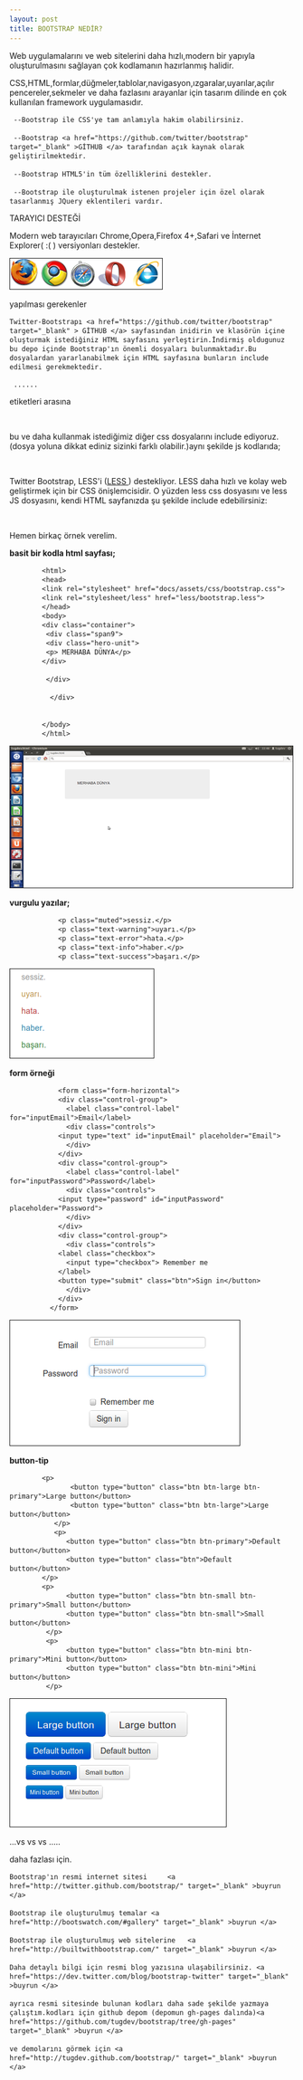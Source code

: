 ```yaml
---
layout: post
title: BOOTSTRAP NEDİR?
---
```

Web uygulamalarını ve web sitelerini daha hızlı,modern bir yapıyla oluşturulmasını sağlayan çok kodlamanın hazırlanmış halidir.

CSS,HTML,formlar,düğmeler,tablolar,navigasyon,ızgaralar,uyarılar,açılır pencereler,sekmeler ve daha fazlasını arayanlar için tasarım dilinde en çok kullanılan framework uygulamasıdır.

	 --Bootstrap ile CSS'ye tam anlamıyla hakim olabilirsiniz.

	 --Bootstrap <a href="https://github.com/twitter/bootstrap" target="_blank" >GİTHUB </a> tarafından açık kaynak olarak geliştirilmektedir.

	 --Bootstrap HTML5'in tüm özelliklerini destekler.

	 --Bootstrap ile oluşturulmak istenen projeler için özel olarak tasarlanmış JQuery eklentileri vardır.

<p>TARAYICI DESTEĞİ</p>

   Modern web tarayıcıları Chrome,Opera,Firefox 4+,Safari ve İnternet Explorer( :( ) versiyonları destekler.

<img src="/images/tarayıcı.png" name="resim" border="1" />


<p>yapılması gerekenler</p>

	Twitter-Bootstrapı <a href="https://github.com/twitter/bootstrap" target="_blank" > GİTHUB </a> sayfasından inidirin ve klasörün içine oluşturmak istediğiniz HTML sayfasını yerleştirin.İndirmiş oldugunuz bu depo içinde Bootstrap'ın önemli dosyaları bulunmaktadır.Bu dosyalardan yararlanabilmek için HTML sayfasına bunların include edilmesi gerekmektedir.

<code> <head>......</head>   </code>

etiketleri arasına 

<code>   <link rel="stylesheet" href="docs/assets/css/bootstrap.css">  </code>

bu ve daha kullanmak istediğimiz diğer css dosyalarını include ediyoruz.(dosya yoluna dikkat ediniz sizinki farklı olabilir.)aynı şekilde js kodlarıda;

<code> <script src="js/bootstrap.min.js"> </script> </code>


Twitter Bootstrap, LESS'i (<a href="http://bsaral.github.com/112/Less-Css/" target="_blank" >LESS </a>) destekliyor. LESS daha hızlı ve kolay web geliştirmek için bir CSS önişlemcisidir. O yüzden less css dosyasını ve less JS dosyasını, kendi HTML sayfanızda şu şekilde include edebilirsiniz:

<code><link rel="stylesheet/less" href="less/bootstrap.less"></code>

<code><script src="/path/to/less.js"></script> </code> 

<p>Hemen birkaç örnek verelim.</p>

<b>basit bir kodla html sayfası;</b>

			<html>
			<head>
			<link rel="stylesheet" href="docs/assets/css/bootstrap.css">
			<link rel="stylesheet/less" href="less/bootstrap.less">
			</head>
			<body>
			<div class="container">
			 <div class="span9">
			 <div class="hero-unit">
			 <p> MERHABA DÜNYA</p>
			</div>
				    
			 </div>
		
			  </div>
			   
	
			</body>
			</html>

<img src="/images/kod.png" name="resim" border="1" />

<b>vurgulu yazılar;</b>

				<p class="muted">sessiz.</p>
				<p class="text-warning">uyarı.</p>
				<p class="text-error">hata.</p>
				<p class="text-info">haber.</p>
				<p class="text-success">başarı.</p>

<img src="/images/vurgu.png" name="resim" border="1" />

<b>form örneği </b>

				<form class="form-horizontal">
			    <div class="control-group">
			      <label class="control-label" for="inputEmail">Email</label>
			      <div class="controls">
				<input type="text" id="inputEmail" placeholder="Email">
			      </div>
			    </div>
			    <div class="control-group">
			      <label class="control-label" for="inputPassword">Password</label>
			      <div class="controls">
				<input type="password" id="inputPassword" placeholder="Password">
			      </div>
			    </div>
			    <div class="control-group">
			      <div class="controls">
				<label class="checkbox">
				  <input type="checkbox"> Remember me
				</label>
				<button type="submit" class="btn">Sign in</button>
			      </div>
			    </div>
			  </form>

<img src="/images/form.png" name="resim" border="1" />

<b>button-tip</b>

			<p>
			       <button type="button" class="btn btn-large btn-primary">Large button</button>
			       <button type="button" class="btn btn-large">Large button</button>
		       </p>
		       <p>
			      <button type="button" class="btn btn-primary">Default button</button>
			      <button type="button" class="btn">Default button</button>
			</p>
			<p>
			      <button type="button" class="btn btn-small btn-primary">Small button</button>
			      <button type="button" class="btn btn-small">Small button</button>
			 </p>
			 <p>
			      <button type="button" class="btn btn-mini btn-primary">Mini button</button>
			      <button type="button" class="btn btn-mini">Mini button</button>
			 </p>

<img src="/images/button.png" name="resim" border="1" />

...vs vs vs .....

daha fazlası için.

	Bootstrap'ın resmi internet sitesi     <a href="http://twitter.github.com/bootstrap/" target="_blank" >buyrun </a>

	Bootstrap ile oluşturulmuş temalar <a href="http://bootswatch.com/#gallery" target="_blank" >buyrun </a>

	Bootstrap ile oluşturulmuş web sitelerine   <a href="http://builtwithbootstrap.com/" target="_blank" >buyrun </a>

	Daha detaylı bilgi için resmi blog yazısına ulaşabilirsiniz. <a href="https://dev.twitter.com/blog/bootstrap-twitter" target="_blank" >buyrun </a>

	ayrıca resmi sitesinde bulunan kodları daha sade şekilde yazmaya çalıştım.kodları için github depom (depomun gh-pages dalında)<a href="https://github.com/tugdev/bootstrap/tree/gh-pages" target="_blank" >buyrun </a>

	ve demolarını görmek için <a href="http://tugdev.github.com/bootstrap/" target="_blank" >buyrun </a>




